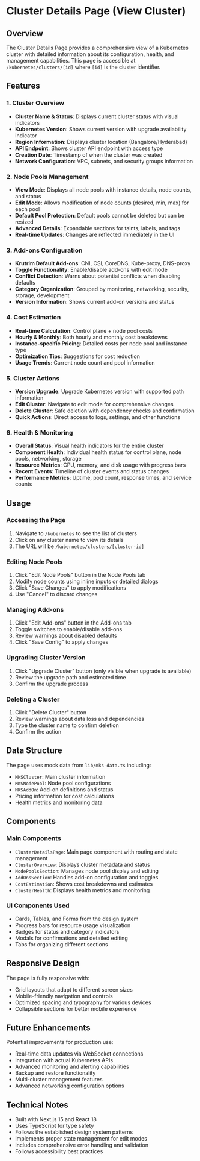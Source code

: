 # Cluster Details Page (View Cluster)

## Overview

The Cluster Details Page provides a comprehensive view of a Kubernetes cluster with detailed information about its configuration, health, and management capabilities. This page is accessible at `/kubernetes/clusters/[id]` where `[id]` is the cluster identifier.

## Features

### 1. Cluster Overview
- **Cluster Name & Status**: Displays current cluster status with visual indicators
- **Kubernetes Version**: Shows current version with upgrade availability indicator
- **Region Information**: Displays cluster location (Bangalore/Hyderabad)
- **API Endpoint**: Shows cluster API endpoint with access type
- **Creation Date**: Timestamp of when the cluster was created
- **Network Configuration**: VPC, subnets, and security groups information

### 2. Node Pools Management
- **View Mode**: Displays all node pools with instance details, node counts, and status
- **Edit Mode**: Allows modification of node counts (desired, min, max) for each pool
- **Default Pool Protection**: Default pools cannot be deleted but can be resized
- **Advanced Details**: Expandable sections for taints, labels, and tags
- **Real-time Updates**: Changes are reflected immediately in the UI

### 3. Add-ons Configuration
- **Krutrim Default Add-ons**: CNI, CSI, CoreDNS, Kube-proxy, DNS-proxy
- **Toggle Functionality**: Enable/disable add-ons with edit mode
- **Conflict Detection**: Warns about potential conflicts when disabling defaults
- **Category Organization**: Grouped by monitoring, networking, security, storage, development
- **Version Information**: Shows current add-on versions and status

### 4. Cost Estimation
- **Real-time Calculation**: Control plane + node pool costs
- **Hourly & Monthly**: Both hourly and monthly cost breakdowns
- **Instance-specific Pricing**: Detailed costs per node pool and instance type
- **Optimization Tips**: Suggestions for cost reduction
- **Usage Trends**: Current node count and pool information

### 5. Cluster Actions
- **Version Upgrade**: Upgrade Kubernetes version with supported path information
- **Edit Cluster**: Navigate to edit mode for comprehensive changes
- **Delete Cluster**: Safe deletion with dependency checks and confirmation
- **Quick Actions**: Direct access to logs, settings, and other functions

### 6. Health & Monitoring
- **Overall Status**: Visual health indicators for the entire cluster
- **Component Health**: Individual health status for control plane, node pools, networking, storage
- **Resource Metrics**: CPU, memory, and disk usage with progress bars
- **Recent Events**: Timeline of cluster events and status changes
- **Performance Metrics**: Uptime, pod count, response times, and service counts

## Usage

### Accessing the Page
1. Navigate to `/kubernetes` to see the list of clusters
2. Click on any cluster name to view its details
3. The URL will be `/kubernetes/clusters/[cluster-id]`

### Editing Node Pools
1. Click "Edit Node Pools" button in the Node Pools tab
2. Modify node counts using inline inputs or detailed dialogs
3. Click "Save Changes" to apply modifications
4. Use "Cancel" to discard changes

### Managing Add-ons
1. Click "Edit Add-ons" button in the Add-ons tab
2. Toggle switches to enable/disable add-ons
3. Review warnings about disabled defaults
4. Click "Save Config" to apply changes

### Upgrading Cluster Version
1. Click "Upgrade Cluster" button (only visible when upgrade is available)
2. Review the upgrade path and estimated time
3. Confirm the upgrade process

### Deleting a Cluster
1. Click "Delete Cluster" button
2. Review warnings about data loss and dependencies
3. Type the cluster name to confirm deletion
4. Confirm the action

## Data Structure

The page uses mock data from `lib/mks-data.ts` including:
- `MKSCluster`: Main cluster information
- `MKSNodePool`: Node pool configurations
- `MKSAddOn`: Add-on definitions and status
- Pricing information for cost calculations
- Health metrics and monitoring data

## Components

### Main Components
- `ClusterDetailsPage`: Main page component with routing and state management
- `ClusterOverview`: Displays cluster metadata and status
- `NodePoolsSection`: Manages node pool display and editing
- `AddOnsSection`: Handles add-on configuration and toggles
- `CostEstimation`: Shows cost breakdowns and estimates
- `ClusterHealth`: Displays health metrics and monitoring

### UI Components Used
- Cards, Tables, and Forms from the design system
- Progress bars for resource usage visualization
- Badges for status and category indicators
- Modals for confirmations and detailed editing
- Tabs for organizing different sections

## Responsive Design

The page is fully responsive with:
- Grid layouts that adapt to different screen sizes
- Mobile-friendly navigation and controls
- Optimized spacing and typography for various devices
- Collapsible sections for better mobile experience

## Future Enhancements

Potential improvements for production use:
- Real-time data updates via WebSocket connections
- Integration with actual Kubernetes APIs
- Advanced monitoring and alerting capabilities
- Backup and restore functionality
- Multi-cluster management features
- Advanced networking configuration options

## Technical Notes

- Built with Next.js 15 and React 18
- Uses TypeScript for type safety
- Follows the established design system patterns
- Implements proper state management for edit modes
- Includes comprehensive error handling and validation
- Follows accessibility best practices

